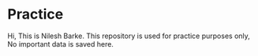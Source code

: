 # Practice

Hi,
This is Nilesh Barke. 
This repository is used for practice purposes only, No important data is saved here.

